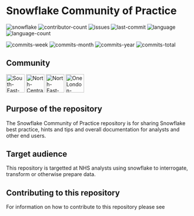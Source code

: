# Snowflake Community of Practice

![snowflake](https://img.shields.io/static/v1?label=&message=Snowflake&color=29B5E8&logo=snowflake&logoColor=white)
![contributor-count](https://img.shields.io/github/contributors/SEL-Analytics-Test/SnowflakeCoP?logo=github)
![issues](https://img.shields.io/github/issues/SEL-Analytics-Test/SnowflakeCoP?logo=github)
![last-commit](https://img.shields.io/github/last-commit/SEL-Analytics-Test/SnowflakeCoP?logo=github)
![language](https://img.shields.io/github/languages/top/SEL-Analytics-Test/SnowflakeCoP?label=top%20language)
![language-count](https://img.shields.io/github/languages/count/SEL-Analytics-Test/SnowflakeCoP?label=language%20count)

![commits-week](https://img.shields.io/github/commit-activity/w/SEL-Analytics-Test/SnowflakeCoP?logo=github)
![commits-month](https://img.shields.io/github/commit-activity/m/SEL-Analytics-Test/SnowflakeCoP?logo=github)
![commits-year](https://img.shields.io/github/commit-activity/y/SEL-Analytics-Test/SnowflakeCoP?logo=github)
![commits-total](https://img.shields.io/github/commit-activity/t/SEL-Analytics-Test/SnowflakeCoP?label=total%20commits&logo=github)

## Community

<img src="https://www.selondonics.org/wp-content/themes/selondonics/images/ics-logo-blue.png" alt="South-East-London-ICS-logo" height="50">
<img src="https://nclhealthandcare.org.uk/wp-content/uploads/2024/05/ICSLogo.png" alt="North-Central-London-ICS-Logo" height=50>
<img src="https://northeastlondon.icb.nhs.uk/wp-content/uploads/2024/06/NEL-HCP-logo.png" alt="North-East-London-ICS-Logo" height=50>
<img src="https://www.onelondon.online/wp-content/uploads/2022/08/Logo-3.png" alt="OneLondon-Logo" height=50>

## Purpose of the repository

The Snowflake Community of Practice repository is for sharing Snowflake best practice, hints and tips and overall documentation for analysts and other end users.

## Target audience

This repository is targetted at NHS analysts using snowflake to interrogate, transform or otherwise prepare data.

## Contributing to this repository

For information on how to contribute to this repository please see
